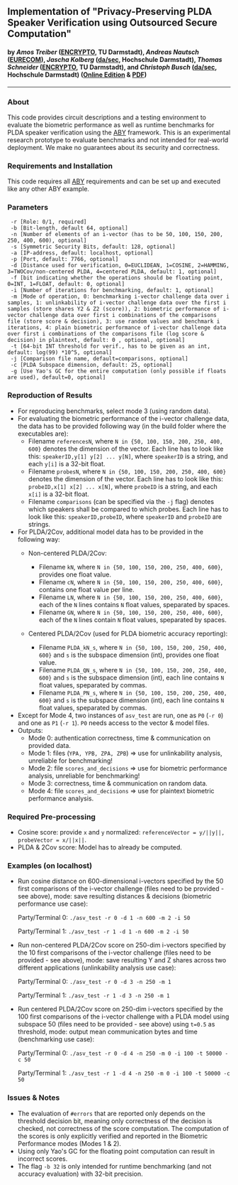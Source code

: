 ## Implementation of "Privacy-Preserving PLDA Speaker Verification using Outsourced Secure Computation"
#### by *Amos Treiber* ([ENCRYPTO](https://encrypto.de), TU Darmstadt), *Andreas Nautsch* ([EURECOM](http://www.eurecom.fr/en/research/networking-and-security-department)), *Jascha Kolberg* ([da/sec](https://dasec.h-da.de), Hochschule Darmstadt), *Thomas Schneider* ([ENCRYPTO](https://encrypto.de), TU Darmstadt), and *Christoph Busch* ([da/sec](https://dasec.h-da.de), Hochschule Darmstadt) ([Online Edition](http://dx.doi.org/10.1016/j.specom.2019.09.004) & [PDF](https://encrypto.de/papers/TNKSB19.pdf))

----

### About
This code provides circuit descriptions and a testing environment to evaluate the biometric performance as well as runtime benchmarks for PLDA speaker verification using the [ABY](https://github.com/encryptogroup/ABY) framework. This is an experimental research prototype to evaluate benchmarks and not intended for real-world deployment. We make no guarantees about its security and correctness.

### Requirements and Installation
This code requires all [ABY](https://github.com/encryptogroup/ABY) requirements and can be set up and executed like any other ABY example.

### Parameters
```Usage: ./asv_test
 -r [Role: 0/1, required]
 -b [Bit-length, default 64, optional]
 -n [Number of elements of an i-vector (has to be 50, 100, 150, 200, 250, 400, 600), optional]
 -s [Symmetric Security Bits, default: 128, optional]
 -a [IP-address, default: localhost, optional]
 -p [Port, default: 7766, optional]
 -d [Distance used for verification, 0=EUCLIDEAN, 1=COSINE, 2=HAMMING, 3=TWOCov/non-centered PLDA, 4=centered PLDA, default: 1, optional]
 -f [bit indicating whether the operations should be floating point, 0=INT, 1=FLOAT, default: 0, optional]
 -i [Number of iterations for benchmarking, default: 1, optional]
 -m [Mode of operation, 0: benchmarking i-vector challenge data over i samples, 1: unlinkability of i-vector challenge data over the first i samples (store shares Y2 & Z2 (score)), 2: biometric performance of i-vector challenge data over first i combinations of the comparisons file (store score & decision), 3: use random values and benchmark i iterations, 4: plain biometric performance of i-vector challenge data over first i combinations of the comparisons file (log score & decision) in plaintext, default: 0 , optional, optional]
 -t [64-bit INT threshold for verif., has to be given as an int, default: log(99) *10^5, optional]
 -j [Comparison file name, default=comparisons, optional]
 -c [PLDA Subspace dimension, default: 25, optional]
 -g [Use Yao's GC for the entire computation (only possible if floats are used), default=0, optional]
```

### Reproduction of Results
* For reproducing benchmarks, select mode 3 (using random data).
* For evaluating the biometric performance of the i-vector challenge data, the data has to be provided following way (in the build folder where the executables are):
  - Filename `referencesN`, where `N in {50, 100, 150, 200, 250, 400, 600}` denotes the dimension of the vector. Each line has to look like this: `speakerID,y[1] y[2] ... y[N]`, where `speakerID` is a string, and each `y[i]` is a 32-bit float.
  - Filename `probesN`, where `N in {50, 100, 150, 200, 250, 400, 600}` denotes the dimension of the vector. Each line has to look like this: `probeID,x[1] x[2] ... x[N]`, where `probeID` is a string, and each `x[i]` is a 32-bit float.
  - Filename `comparisons` (can be specified via the `-j` flag) denotes which speakers shall be compared to which probes. Each line has to look like this: `speakerID,probeID`, where `speakerID` and `probeID` are strings.
* For PLDA/2Cov, additional model data has to be provided in the following way:
  - Non-centered PLDA/2Cov:
    - Filename `kN`, where `N in {50, 100, 150, 200, 250, 400, 600}`, provides one float value.
    - Filename `cN`, where `N in {50, 100, 150, 200, 250, 400, 600}`, contains one float value per line.
    - Filename `LN`, where `N in {50, 100, 150, 200, 250, 400, 600}`, each of the `N` lines contains `N` float values, speparated by spaces.
    - Filename `GN`, where `N in {50, 100, 150, 200, 250, 400, 600}`, each of the `N` lines contain `N` float values, speparated by spaces.

  - Centered PLDA/2Cov (used for PLDA biometric accuracy reporting):
    - Filename `PLDA_kN_s`, where `N in {50, 100, 150, 200, 250, 400, 600}` and `s` is the subspace dimension (int), provides one float value.
    - Filename `PLDA_QN_s`, where `N in {50, 100, 150, 200, 250, 400, 600}` and `s` is the subspace dimension (int), each line contains `N` float values, speparated by commas.
    - Filename `PLDA_PN_s`, where `N in {50, 100, 150, 200, 250, 400, 600}` and `s` is the subspace dimension (int), each line contains `N` float values, speparated by commas.
* Except for Mode 4, two instances of `asv_test` are run, one as `P0` (`-r 0`) and one as `P1` (`-r 1`). `P0` needs access to the vector & model files.
* Outputs: 
  - Mode 0: authentication correctness, time & communication on provided data.
  - Mode 1: files (`YPA, YPB, ZPA, ZPB`) => use for unlinkability analysis, unreliable for benchmarking!
  - Mode 2: file `scores_and_decisions` => use for biometric performance analysis, unreliable for benchmarking!
  - Mode 3: correctness, time & communication on random data.
  - Mode 4: file `scores_and_decisions` => use for plaintext biometric performance analysis.

### Required Pre-processing
* Cosine score: provide `x` and `y` normalized: `referenceVector = y/||y||, probeVector = x/||x||`.
* PLDA & 2Cov score: Model has to already be computed.

### Examples (on localhost)
* Run cosine distance on 600-dimensional i-vectors specified by the 50 first comparisons of the i-vector challenge (files need to be provided - see above), mode: save resulting distances & decisions (biometric performance use case):

  Party/Terminal 0: `./asv_test -r 0 -d 1 -n 600 -m 2 -i 50`

  Party/Terminal 1: `./asv_test -r 1 -d 1 -n 600 -m 2 -i 50`

* Run non-centered PLDA/2Cov score on 250-dim i-vectors specified by the 10 first comparisons of the i-vector challenge (files need to be provided - see above), mode: save resulting Y and Z shares across two different applications (unlinkability analysis use case):
 
  Party/Terminal 0: `./asv_test -r 0 -d 3 -n 250 -m 1`

  Party/Terminal 1: `./asv_test -r 1 -d 3 -n 250 -m 1`

* Run centered PLDA/2Cov score on 250-dim i-vectors specified by the 100 first comparisons of the i-vector challenge with a PLDA model using subspace 50 (files need to be provided - see above) using `t=0.5` as threshold, mode: output mean communication bytes and time (benchmarking use case):
 
  Party/Terminal 0: `./asv_test -r 0 -d 4 -n 250 -m 0 -i 100 -t 50000 -c 50`
 
  Party/Terminal 1: `./asv_test -r 1 -d 4 -n 250 -m 0 -i 100 -t 50000 -c 50`

### Issues & Notes
- The evaluation of `#errors` that are reported only depends on the threshold decision bit, meaning only correctness of the decision is checked, not correctness of the score computation. The computation of the scores is only explicitly verified and reported in the Biometric Performance modes (Modes 1 & 2).
- Using only Yao's GC for the floating point computation can result in incorrect scores.
- The flag `-b 32` is only intended for runtime benchmarking (and not accuracy evaluation) with 32-bit precision.
